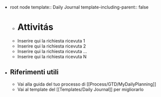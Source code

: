 - root node
  template:: Daily Journal
  template-including-parent:: false
	- # Attivitás
	- Inserire qui la richiesta ricevuta 1
	- Inserire qui la richiesta ricevuta 2
	- Inserire qui la richiesta ricevuta ...
	- Inserire qui la richiesta ricevuta N
- ## Riferimenti utili
	- Vai alla guida del tuo processo di [[Process/GTD/MyDailyPlanning]]
	- Vai al template del [[Templates/Daily Journal]] per migliorarlo